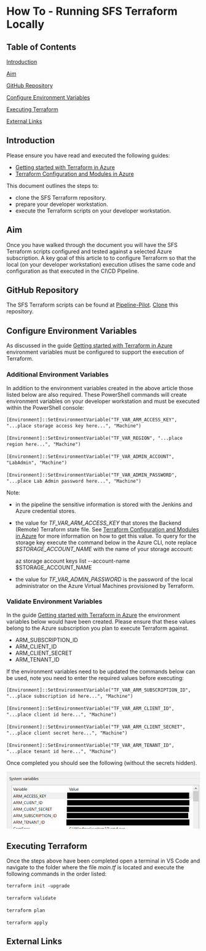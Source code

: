 # How To - Running SFS Terraform Locally

## Table of Contents  

[Introduction](#introduction)

[Aim](#aim)

[GitHub Repository](#github-repository)

[Configure Environment Variables](#configure-environment-variables)

[Executing Terraform](#executing-Terraform)

[External Links](#external-links)

## Introduction

Please ensure you have read and executed the following guides:

- [Getting started with Terraform in Azure](https://github.dxc.com/wm/Pipeline-Pilot/blob/master/doc/Getting-started-with-Terraform-in-Azure.md)
- [Terraform Configuration and Modules in Azure](https://github.dxc.com/wm/Pipeline-Pilot/blob/master/doc/Terraform-Configuration-and-Modules-in-Azure.md)

This document outlines the steps to:

- clone the SFS Terraform repository.
- prepare your developer workstation.
- execute the Terraform scripts on your developer workstation.

## Aim

Once you have walked through the document you will have the SFS Terraform scripts configured and tested against a selected Azure subscription.
A key goal of this article to to configure Terraform so that the local (on your developer workstation) execution utlises the same code and configuration as that executed in the CI\CD Pipeline.

## GitHub Repository

The SFS Terraform scripts can be found at [Pipeline-Pilot](https://github.dxc.com/wm/Pipeline-Pilot). [Clone](https://help.github.com/en/articles/cloning-a-repository) this repository.

## Configure Environment Variables

As discussed in the guide [Getting started with Terraform in Azure](https://github.dxc.com/wm/Pipeline-Pilot/blob/master/doc/Getting-started-with-Terraform-in-Azure.md) environment variables must be configured to support the execution of Terraform.

### Additional Environment Variables

In addition to the environment variables created in the above article those listed below are also required. These PowerShell commands will create environment variables on your developer workstation and must be executed within the PowerShell console:

    [Environment]::SetEnvironmentVariable("TF_VAR_ARM_ACCESS_KEY", "...place storage access key here...", "Machine")

    [Environment]::SetEnvironmentVariable("TF_VAR_REGION", "...place region here...", "Machine")

    [Environment]::SetEnvironmentVariable("TF_VAR_ADMIN_ACCOUNT", "LabAdmin", "Machine")

    [Environment]::SetEnvironmentVariable("TF_VAR_ADMIN_PASSWORD", "...place Lab Admin password here...", "Machine")

Note:

- in the pipeline the sensitive information is stored with the Jenkins and Azure credential stores.
- the value for *TF_VAR_ARM_ACCESS_KEY* that stores the Backend (Remote) Terraform state file. See [Terraform Configuration and Modules in Azure](https://github.dxc.com/wm/Pipeline-Pilot/blob/master/doc/Terraform-Configuration-and-Modules-in-Azure.md) for more information on how to get this value. To query for the storage key execute the command below in the Azure CLI, note replace *$STORAGE_ACCOUNT_NAME* with the name of your storage account:

    az storage account keys list --account-name $STORAGE_ACCOUNT_NAME

- the value for *TF_VAR_ADMIN_PASSWORD* is the password of the local administrator on the Azure Virtual Machines provisioned by Terraform.

### Validate Environment Variables

In the guide [Getting started with Terraform in Azure](https://github.dxc.com/wm/Pipeline-Pilot/blob/master/doc/Getting-started-with-Terraform-in-Azure.md) the  environment variables below would have been created. Please ensure that these values belong to the Azure subscription you plan to execute Terraform against.

- ARM_SUBSCRIPTION_ID
- ARM_CLIENT_ID
- ARM_CLIENT_SECRET
- ARM_TENANT_ID

If the environment variables need to be updated the commands below can be used, note you need to enter the required values before executing:

    [Environment]::SetEnvironmentVariable("TF_VAR_ARM_SUBSCRIPTION_ID", "...place subscription id here...", "Machine")

    [Environment]::SetEnvironmentVariable("TF_VAR_ARM_CLIENT_ID", "...place client id here...", "Machine")

    [Environment]::SetEnvironmentVariable("TF_VAR_ARM_CLIENT_SECRET", "...place client secret here...", "Machine")

    [Environment]::SetEnvironmentVariable("TF_VAR_ARM_TENANT_ID", "...place tenant id here...", "Machine")

Once completed you should see the following (without the secrets hidden).

![alt text](images/Terraform-system-variables.png "Terraform related System Variables")

## Executing Terraform

Once the steps above have been completed open a terminal in VS Code and navigate to the folder where the file *main.tf* is located and execute the following commands in the order listed:

    terraform init -upgrade

    terraform validate

    terraform plan

    terraform apply

## External Links
